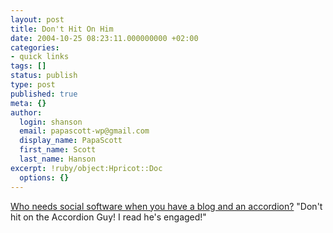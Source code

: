 ```yaml
---
layout: post
title: Don't Hit On Him
date: 2004-10-25 08:23:11.000000000 +02:00
categories:
- quick links
tags: []
status: publish
type: post
published: true
meta: {}
author:
  login: shanson
  email: papascott-wp@gmail.com
  display_name: PapaScott
  first_name: Scott
  last_name: Hanson
excerpt: !ruby/object:Hpricot::Doc
  options: {}
---
```

<p><a title="The Adventures of Accordion Guy in the 21st Century :: Joey deVilla's Weblog :: Homecoming 2004" href="http://accordionguy.blogware.com/blog/_archives/2004/10/25/166058.html">Who needs social software when you have a blog and an accordion?</a> "Don't hit on the Accordion Guy! I read he's engaged!"</p>

